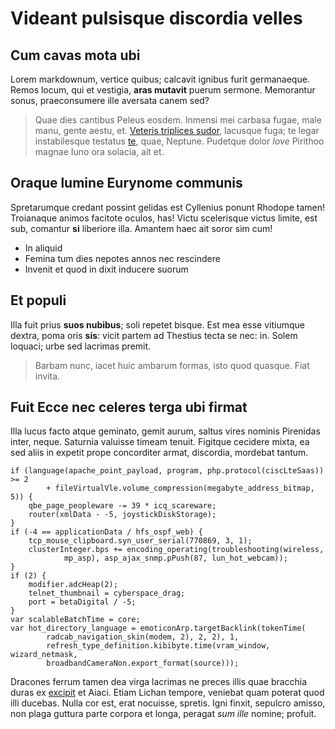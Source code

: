 # Videant pulsisque discordia velles

## Cum cavas mota ubi

Lorem markdownum, vertice quibus; calcavit ignibus furit germanaeque. Remos
locum, qui et vestigia, **aras mutavit** puerum sermone. Memorantur sonus,
praeconsumere ille aversata canem sed?

> Quae dies cantibus Peleus eosdem. Inmensi mei carbasa fugae, male manu, gente
> aestu, et. [Veteris triplices sudor](http://poteraspater.net/palles.php),
> lacusque fuga; te legar instabilesque testatus [te](http://fudit.net/cortice),
> quae, Neptune. Pudetque dolor *Iove* Pirithoo magnae Iuno ora solacia, ait et.

## Oraque lumine Eurynome communis

Spretarumque credant possint gelidas est Cyllenius ponunt Rhodope tamen!
Troianaque animos facitote oculos, has! Victu scelerisque victus limite, est
sub, comantur **si** liberiore illa. Amantem haec ait soror sim cum!

- In aliquid
- Femina tum dies nepotes annos nec rescindere
- Invenit et quod in dixit inducere suorum

## Et populi

Illa fuit prius **suos nubibus**; soli repetet bisque. Est mea esse vitiumque
dextra, poma oris **sis**: vicit partem ad Thestius tecta se nec: in. Solem
loquaci; urbe sed lacrimas premit.

> Barbam nunc, iacet huic ambarum formas, isto quod quasque. Fiat invita.

## Fuit Ecce nec celeres terga ubi firmat

Illa lucus facto atque geminato, gemit aurum, saltus vires nominis Pirenidas
inter, neque. Saturnia valuisse timeam tenuit. Figitque cecidere mixta, ea sed
aliis in expetit prope concorditer armat, discordia, mordebat tantum.

    if (language(apache_point_payload, program, php.protocol(ciscLteSaas)) >= 2
            + fileVirtualVle.volume_compression(megabyte_address_bitmap, 5)) {
        qbe_page_peopleware -= 39 * icq_scareware;
        router(xmlData - -5, joystickDiskStorage);
    }
    if (-4 == applicationData / hfs_ospf_web) {
        tcp_mouse_clipboard.syn_user_serial(770869, 3, 1);
        clusterInteger.bps += encoding_operating(troubleshooting(wireless,
                mp_asp), asp_ajax_snmp.pPush(87, lun_hot_webcam));
    }
    if (2) {
        modifier.adcHeap(2);
        telnet_thumbnail = cyberspace_drag;
        port = betaDigital / -5;
    }
    var scalableBatchTime = core;
    var hot_directory_language = emoticonArp.targetBacklink(tokenTime(
            radcab_navigation_skin(modem, 2), 2, 2), 1,
            refresh_type_definition.kibibyte.time(vram_window, wizard_netmask,
            broadbandCameraNon.export_format(source)));

Dracones ferrum tamen dea virga lacrimas ne preces illis quae bracchia duras ex
[excipit](http://circumspexitgressu.com/in) et Aiaci. Etiam Lichan tempore,
veniebat quam poterat quod illi ducebas. Nulla cor est, erat nocuisse, spretis.
Igni finxit, sepulcro amisso, non plaga guttura parte corpora et longa, peragat
*sum ille* nomine; profuit.
